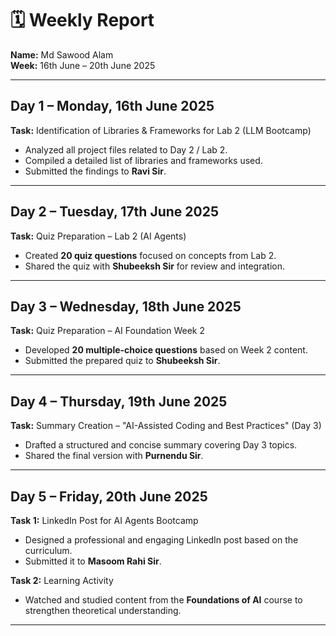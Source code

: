 # 🗓 Weekly Report  
**Name:** Md Sawood Alam  
**Week:** 16th June – 20th June 2025  

---

## Day 1 – Monday, 16th June 2025  
**Task:** Identification of Libraries & Frameworks for Lab 2 (LLM Bootcamp)  
- Analyzed all project files related to Day 2 / Lab 2.  
- Compiled a detailed list of libraries and frameworks used.  
- Submitted the findings to **Ravi Sir**.

---

## Day 2 – Tuesday, 17th June 2025  
**Task:** Quiz Preparation – Lab 2 (AI Agents)  
- Created **20 quiz questions** focused on concepts from Lab 2.  
- Shared the quiz with **Shubeeksh Sir** for review and integration.

---

## Day 3 – Wednesday, 18th June 2025  
**Task:** Quiz Preparation – AI Foundation Week 2  
- Developed **20 multiple-choice questions** based on Week 2 content.  
- Submitted the prepared quiz to **Shubeeksh Sir**.

---

## Day 4 – Thursday, 19th June 2025  
**Task:** Summary Creation – "AI-Assisted Coding and Best Practices" (Day 3)  
- Drafted a structured and concise summary covering Day 3 topics.  
- Shared the final version with **Purnendu Sir**.

---

## Day 5 – Friday, 20th June 2025  
**Task 1:** LinkedIn Post for AI Agents Bootcamp  
- Designed a professional and engaging LinkedIn post based on the curriculum.  
- Submitted it to **Masoom Rahi Sir**.

**Task 2:** Learning Activity  
- Watched and studied content from the **Foundations of AI** course to strengthen theoretical understanding.

---
